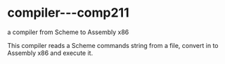 # compiler---comp211
a compiler from Scheme to Assembly x86

This compiler reads a Scheme commands string from a file, convert in to Assembly x86 and execute it.
